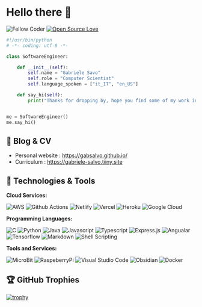 # Hello there 👋

![Fellow Coder](https://visitor-badge.laobi.icu/badge?page_id=gabsalvo.gabsalvo&left_color=FF9900&right_color=grey&left_text=Fellow%20Coder%20Number&style=for-the-badge)
[![Open Source Love](https://badges.frapsoft.com/os/v1/open-source.svg?v=102)](https://github.com/ellerbrock/open-source-badge/)


```python
#!/usr/bin/python
# -*- coding: utf-8 -*-

class SoftwareEngineer:

    def __init__(self):
        self.name = "Gabriele Savo"
        self.role = "Computer Scientist"
        self.language_spoken = ["it_IT", "en_US"]

    def say_hi(self):
        print("Thanks for dropping by, hope you find some of my work interesting.")


me = SoftwareEngineer()
me.say_hi()
```

## 📝 Blog & CV


- Personal website : https://gabsalvo.github.io/
- Curriculum : https://gabriele-salvo.tiiny.site


## 🔧 Technologies & Tools


**Cloud Services:**

![AWS](https://img.shields.io/badge/Amazon_AWS-FF9900?style=for-the-badge&logo=amazonaws&logoColor=white)
![Github Actions](https://img.shields.io/badge/GitHub_Actions-2088FF?style=for-the-badge&logo=github-actions&logoColor=white)
![Netlify](https://img.shields.io/badge/Netlify-00C7B7?style=for-the-badge&logo=netlify&logoColor=white)
![Vercel](https://img.shields.io/badge/Vercel-000000?style=for-the-badge&logo=vercel&logoColor=white)
![Heroku](https://img.shields.io/badge/Heroku-430098?style=for-the-badge&logo=heroku&logoColor=white)
![Google Cloud](https://img.shields.io/badge/Google_Cloud-4285F4?style=for-the-badge&logo=google-cloud&logoColor=white)


**Programming Languages:**

![C](https://img.shields.io/badge/C-00599C?style=for-the-badge&logo=c&logoColor=whit)
![Python](https://img.shields.io/badge/Python-3776AB?style=for-the-badge&logo=python&logoColor=white)
![Java](https://img.shields.io/badge/Java-ED8B00?style=for-the-badge&logo=openjdk&logoColor=white)
![Javascript](https://img.shields.io/badge/JavaScript-F7DF1E?style=for-the-badge&logo=javascript&logoColor=black)
![Typescript](https://img.shields.io/badge/TypeScript-007ACC?style=for-the-badge&logo=typescript&logoColor=white)
![Express.js](https://img.shields.io/badge/Express.js-404D59?style=for-the-badge)
![Angualar](https://img.shields.io/badge/Angular-DD0031?style=for-the-badge&logo=angular&logoColor=white)
![Tensorflow](https://img.shields.io/badge/TensorFlow-FF6F00?style=for-the-badge&logo=tensorflow&logoColor=white)
![Markdown](https://img.shields.io/badge/Markdown-000000?style=for-the-badge&logo=markdown&logoColor=white)
![Shell Scripting](https://img.shields.io/badge/Shell_Script-121011?style=for-the-badge&logo=gnu-bash&logoColor=white)


**Tools and Services:**

![MicroBit](https://img.shields.io/badge/micro:bit-00ED00?style=for-the-badge&logo=micro:bit&logoColor=white)
![RaspeberryPi](https://img.shields.io/badge/Raspberry%20Pi-A22846?style=for-the-badge&logo=Raspberry%20Pi&logoColor=white)
![Visual Studio Code](https://img.shields.io/badge/Visual_Studio_Code-0078D4?style=for-the-badge&logo=visual%20studio%20code&logoColor=white)
![Obsidian](https://img.shields.io/badge/Obsidian-5b4965?style=for-the-badge&logo=obsidian&logoColor=white)
![Docker](https://img.shields.io/badge/Docker-0db7ed?style=for-the-badge&logo=docker&logoColor=white)



## 🏆 GitHub Trophies


[![trophy](https://github-profile-trophy.vercel.app/?username=gabsalvo&no-frame=true&no-bg=true&theme=discord)](https://github.com/ryo-ma/github-profile-trophy)

